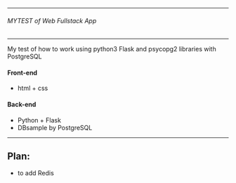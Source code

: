 ___________________________________________
###### MYTEST of Web Fullstack App ######   
___________________________________________
My test of how to work using python3 Flask and psycopg2 libraries with PostgreSQL
 
#### Front-end ####
- html + css

#### Back-end ####
- Python + Flask
- DBsample by PostgreSQL
___________________________________________

## Plan: ##
- to add Redis

